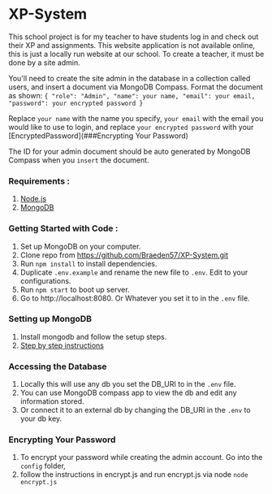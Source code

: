 # XP-System

This school project is for my teacher to have students log in and check out their XP and assignments.
This website application is not available online, this is just a locally run website at our school.
To create a teacher, it must be done by a site admin.

You'll need to create the site admin in the database in a collection called users,
and insert a document via MongoDB Compass. Format the document as shown: 
`{
  "role": "Admin",
  "name": your name,
  "email": your email,
  "password": your encrypted password
 }`

Replace `your name` with the name you specify, `your email` with the email you would like to use to login,
and replace `your encrypted password` with your [EncryptedPassword](###Encrypting Your Password)

The ID for your admin document should be auto generated by MongoDB Compass when you `insert` the document.

### Requirements :
1.  [Node.js](https://nodejs.org/en/)
1.  [MongoDB](https://docs.mongodb.com/manual/administration/install-community/)

### Getting Started with Code  :
1. Set up MongoDB on your computer.
2. Clone repo from https://github.com/Braeden57/XP-System.git
3. Run `npm install` to install dependencies.
4. Duplicate `.env.example` and rename the new file to `.env`. Edit to your configurations.
1. Run `npm start` to boot up server.
1. Go to http://localhost:8080. Or Whatever you set it to in the `.env` file.

### Setting up MongoDB
1. Install mongodb and follow the setup steps. 
1. [Step by step instructions](https://docs.mongodb.com/manual/tutorial/install-mongodb-on-windows)

### Accessing the Database
1. Locally this will use any db you set the DB_URI to in the `.env` file.
1. You can use MongoDB compass app to view the db and edit any information stored.
2. Or connect it to an external db by changing the DB_URI in the `.env` to your db key.

### Encrypting Your Password
1. To encrypt your password while creating the admin account. Go into the `config` folder,
1. follow the instructions in encrypt.js and run encrypt.js via node `node encrypt.js`
